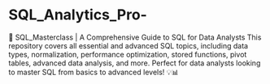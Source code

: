 # SQL_Analytics_Pro-
🚀 SQL_Masterclass | A Comprehensive Guide to SQL for Data Analysts  This repository covers all essential and advanced SQL topics, including data types, normalization, performance optimization, stored functions, pivot tables, advanced data analysis, and more. Perfect for data analysts looking to master SQL from basics to advanced levels! 💡📊
